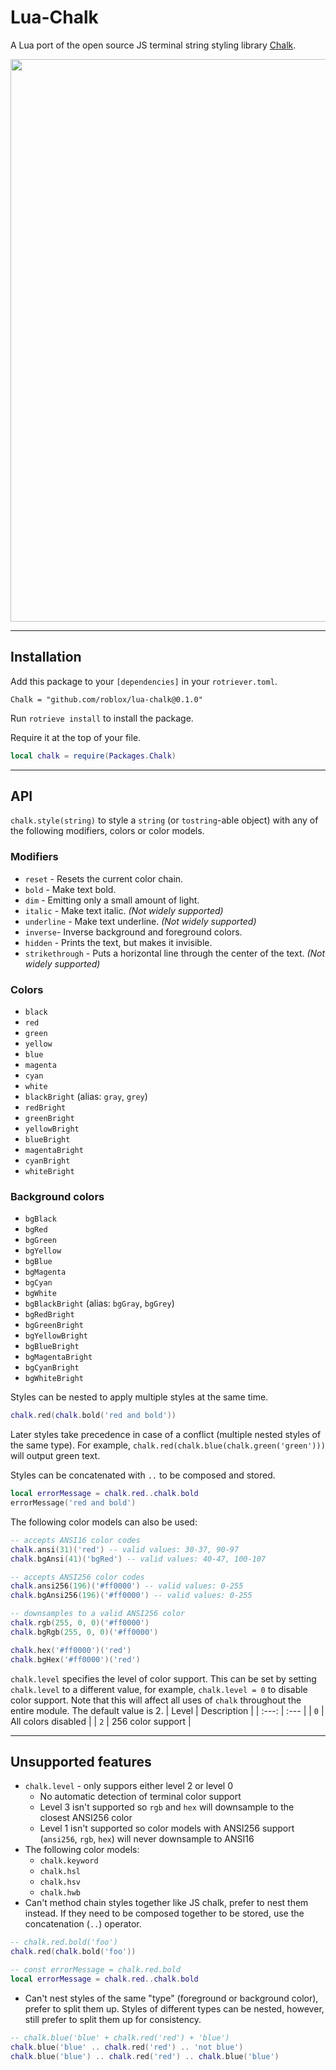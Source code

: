 # Lua-Chalk

A Lua port of the open source JS terminal string styling library [Chalk](https://github.com/chalk/chalk).

<img src="https://cdn.jsdelivr.net/gh/chalk/ansi-styles@8261697c95bf34b6c7767e2cbe9941a851d59385/screenshot.svg" width="900">

---

## Installation

Add this package to your `[dependencies]` in your `rotriever.toml`.
```
Chalk = "github.com/roblox/lua-chalk@0.1.0"
```

Run `rotrieve install` to install the package.

Require it at the top of your file.
```lua
local chalk = require(Packages.Chalk)
```

---

## API

`chalk.style(string)` to style a `string` (or `tostring`-able object) with any of the following modifiers, colors or color models.

### Modifiers

* `reset` - Resets the current color chain.
* `bold` - Make text bold.
* `dim` - Emitting only a small amount of light.
* `italic` - Make text italic. *(Not widely supported)*
* `underline` - Make text underline. *(Not widely supported)*
* `inverse`- Inverse background and foreground colors.
* `hidden` - Prints the text, but makes it invisible.
* `strikethrough` - Puts a horizontal line through the center of the text. *(Not widely supported)*

### Colors

* `black`
* `red`
* `green`
* `yellow`
* `blue`
* `magenta`
* `cyan`
* `white`
* `blackBright` (alias: `gray`, `grey`)
* `redBright`
* `greenBright`
* `yellowBright`
* `blueBright`
* `magentaBright`
* `cyanBright`
* `whiteBright`

### Background colors

* `bgBlack`
* `bgRed`
* `bgGreen`
* `bgYellow`
* `bgBlue`
* `bgMagenta`
* `bgCyan`
* `bgWhite`
* `bgBlackBright` (alias: `bgGray`, `bgGrey`)
* `bgRedBright`
* `bgGreenBright`
* `bgYellowBright`
* `bgBlueBright`
* `bgMagentaBright`
* `bgCyanBright`
* `bgWhiteBright`

Styles can be nested to apply multiple styles at the same time.
```lua
chalk.red(chalk.bold('red and bold'))
```
Later styles take precedence in case of a conflict (multiple nested styles of the same type). For example, `chalk.red(chalk.blue(chalk.green('green')))` will output green text.

Styles can be concatenated with `..` to be composed and stored.
```lua
local errorMessage = chalk.red..chalk.bold
errorMessage('red and bold')
```

The following color models can also be used:
```lua
-- accepts ANSI16 color codes
chalk.ansi(31)('red') -- valid values: 30-37, 90-97
chalk.bgAnsi(41)('bgRed') -- valid values: 40-47, 100-107

-- accepts ANSI256 color codes 
chalk.ansi256(196)('#ff0000') -- valid values: 0-255
chalk.bgAnsi256(196)('#ff0000') -- valid values: 0-255

-- downsamples to a valid ANSI256 color
chalk.rgb(255, 0, 0)('#ff0000')
chalk.bgRgb(255, 0, 0)('#ff0000')

chalk.hex('#ff0000')('red')
chalk.bgHex('#ff0000')('red')
```

`chalk.level` specifies the level of color support. This can be set by setting `chalk.level` to a different value, for example, `chalk.level = 0` to disable color support. Note that this will affect all uses of `chalk` throughout the entire module. The default value is 2.
| Level | Description |
| :---: | :--- |
| `0` | All colors disabled |
| `2` | 256 color support |

---

## Unsupported features

* `chalk.level` - only suppors either level 2 or level 0
    * No automatic detection of terminal color support
    * Level 3 isn't supported so `rgb` and `hex` will downsample to the closest ANSI256 color
    * Level 1 isn't supported so color models with ANSI256 support (`ansi256`, `rgb`, `hex`) will never downsample to ANSI16
* The following color models:
    * `chalk.keyword`
    * `chalk.hsl`
    * `chalk.hsv`
    * `chalk.hwb`
* Can't method chain styles together like JS chalk, prefer to nest them instead. If they need to be composed together to be stored, use the concatenation (`..`) operator.
```lua
-- chalk.red.bold('foo')
chalk.red(chalk.bold('foo'))

-- const errorMessage = chalk.red.bold
local errorMessage = chalk.red..chalk.bold
```
* Can't nest styles of the same "type" (foreground or background color), prefer to split them up. Styles of different types can be nested, however, still prefer to split them up for consistency.
```lua
-- chalk.blue('blue' + chalk.red('red') + 'blue')
chalk.blue('blue' .. chalk.red('red') .. 'not blue')
chalk.blue('blue') .. chalk.red('red') .. chalk.blue('blue')
```